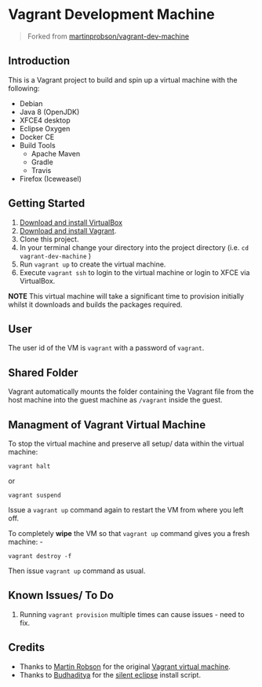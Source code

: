 # Vagrant Development Machine

> Forked from [martinprobson/vagrant-dev-machine](https://github.com/martinprobson/vagrant-dev-machine)

## Introduction

This is a Vagrant project to build and spin up a virtual machine with the following:

* Debian
* Java 8 (OpenJDK)
* XFCE4 desktop
* Eclipse Oxygen
* Docker CE
* Build Tools
  - Apache Maven
  - Gradle
  - Travis 
* Firefox (Iceweasel)

## Getting Started

1. [Download and install VirtualBox](https://www.virtualbox.org/wiki/Downloads)
2. [Download and install Vagrant](http://www.vagrantup.com/downloads.html).
3. Clone this project.
5. In your terminal change your directory into the project directory (i.e. `cd vagrant-dev-machine` )
6. Run ```vagrant up``` to create the virtual machine.
7. Execute ```vagrant ssh``` to login to the virtual machine or login to XFCE via VirtualBox.

 **NOTE** This virtual machine will take a significant time to provision initially whilst it downloads and builds the packages required.

## User

The user id of the VM is `vagrant` with a password of `vagrant`.

## Shared Folder

Vagrant automatically mounts the folder containing the Vagrant file from the host machine into
the guest machine as `/vagrant` inside the guest.


## Managment of Vagrant Virtual Machine

To stop the virtual machine and preserve all setup/ data within the virtual machine:

```
vagrant halt
```

or

```
vagrant suspend
```

Issue a `vagrant up` command again to restart the VM from where you left off.

To completely **wipe** the VM so that `vagrant up` command gives you a fresh machine: -

```
vagrant destroy -f
```

Then issue `vagrant up` command as usual.

## Known Issues/ To Do

1. Running `vagrant provision` multiple times can cause issues - need to fix.


## Credits

* Thanks to [Martin Robson](https://github.com/martinprobson) for the original [Vagrant virtual machine](https://github.com/martinprobson/vagrant-dev-machine).
* Thanks to [Budhaditya](https://github.com/budhash) for the [silent eclipse](https://github.com/budhash/install-eclipse) install script.
